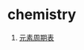 # chemistry

1. [元素周期表](https://baike.baidu.com/item/%E5%85%83%E7%B4%A0%E5%91%A8%E6%9C%9F%E8%A1%A8/282048)
